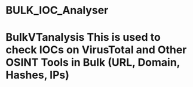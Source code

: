 # BULK_IOC_Analyser
# BulkVTanalysis This is used to check IOCs on VirusTotal and Other OSINT Tools in Bulk (URL, Domain, Hashes, IPs)
